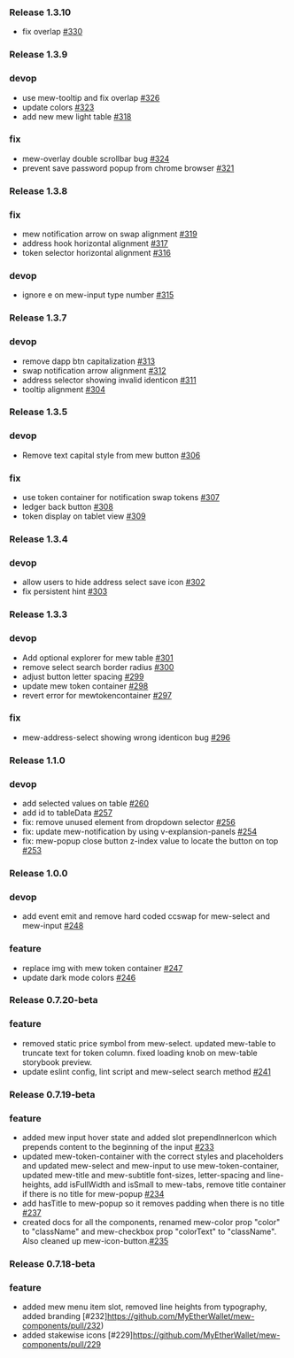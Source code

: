 ### Release 1.3.10

- fix overlap [#330](https://github.com/MyEtherWallet/mew-components/pull/330)

### Release 1.3.9

### devop

- use mew-tooltip and fix overlap [#326](https://github.com/MyEtherWallet/mew-components/pull/326)
- update colors [#323](https://github.com/MyEtherWallet/mew-components/pull/323)
- add new mew light table [#318](https://github.com/MyEtherWallet/mew-components/pull/318)

### fix

- mew-overlay double scrollbar bug [#324](https://github.com/MyEtherWallet/mew-components/pull/324)
- prevent save password popup from chrome browser [#321](https://github.com/MyEtherWallet/mew-components/pull/321)

### Release 1.3.8

### fix

- mew notification arrow on swap alignment [#319](https://github.com/MyEtherWallet/mew-components/pull/319)
- address hook horizontal alignment [#317](https://github.com/MyEtherWallet/mew-components/pull/317)
- token selector horizontal alignment [#316](https://github.com/MyEtherWallet/mew-components/pull/316)

### devop

- ignore e on mew-input type number [#315](https://github.com/MyEtherWallet/mew-components/pull/315)

### Release 1.3.7

### devop

- remove dapp btn capitalization [#313](https://github.com/MyEtherWallet/mew-components/pull/313)
- swap notification arrow alignment [#312](https://github.com/MyEtherWallet/mew-components/pull/312)
- address selector showing invalid identicon [#311](https://github.com/MyEtherWallet/mew-components/pull/311)
- tooltip alignment [#304](https://github.com/MyEtherWallet/mew-components/pull/304)

### Release 1.3.5

### devop

- Remove text capital style from mew button [#306](https://github.com/MyEtherWallet/mew-components/pull/306)

### fix

- use token container for notification swap tokens [#307](https://github.com/MyEtherWallet/mew-components/pull/307)
- ledger back button [#308](https://github.com/MyEtherWallet/mew-components/pull/308)
- token display on tablet view [#309](https://github.com/MyEtherWallet/mew-components/pull/309)

### Release 1.3.4

### devop

- allow users to hide address select save icon [#302](https://github.com/MyEtherWallet/mew-components/pull/302)
- fix persistent hint [#303](https://github.com/MyEtherWallet/mew-components/pull/303)

### Release 1.3.3

### devop

- Add optional explorer for mew table [#301](https://github.com/MyEtherWallet/mew-components/pull/301)
- remove select search border radius [#300](https://github.com/MyEtherWallet/mew-components/pull/300)
- adjust button letter spacing [#299](https://github.com/MyEtherWallet/mew-components/pull/299)
- update mew token container [#298](https://github.com/MyEtherWallet/mew-components/pull/298)
- revert error for mewtokencontainer [#297](https://github.com/MyEtherWallet/mew-components/pull/297)

### fix

- mew-address-select showing wrong identicon bug [#296](https://github.com/MyEtherWallet/mew-components/pull/296)

### Release 1.1.0

### devop

- add selected values on table [#260](https://github.com/MyEtherWallet/mew-components/pull/260)
- add id to tableData [#257](https://github.com/MyEtherWallet/mew-components/pull/257)
- fix: remove unused element from dropdown selector [#256](https://github.com/MyEtherWallet/mew-components/pull/256)
- fix: update mew-notification by using v-explansion-panels [#254](https://github.com/MyEtherWallet/mew-components/pull/254)
- fix: mew-popup close button z-index value to locate the button on top [#253](https://github.com/MyEtherWallet/mew-components/pull/253)

### Release 1.0.0

### devop

- add event emit and remove hard coded ccswap for mew-select and mew-input [#248](https://github.com/MyEtherWallet/mew-components/pull/248)

### feature

- replace img with mew token container [#247](https://github.com/MyEtherWallet/mew-components/pull/247)
- update dark mode colors [#246](https://github.com/MyEtherWallet/mew-components/pull/246)

### Release 0.7.20-beta

### feature

- removed static price symbol from mew-select. updated mew-table to truncate text for token column. fixed loading knob on mew-table storybook preview.
- update eslint config, lint script and mew-select search method [#241](https://github.com/MyEtherWallet/mew-components/pull/241)

### Release 0.7.19-beta

### feature

- added mew input hover state and added slot prependInnerIcon which prepends content to the beginning of the input [#233](https://github.com/MyEtherWallet/mew-components/pull/233)
- updated mew-token-container with the correct styles and placeholders and updated mew-select and mew-input to use mew-token-container, updated mew-title and mew-subtitle font-sizes, letter-spacing and line-heights, add isFullWidth and isSmall to mew-tabs, remove title container if there is no title for mew-popup [#234](https://github.com/MyEtherWallet/mew-components/pull/234)
- add hasTitle to mew-popup so it removes padding when there is no title [#237](https://github.com/MyEtherWallet/mew-components/pull/237)
- created docs for all the components, renamed mew-color prop "color" to "className" and mew-checkbox prop "colorText" to "className". Also cleaned up mew-icon-button.[#235](https://github.com/MyEtherWallet/mew-components/pull/235)

### Release 0.7.18-beta

### feature

- added mew menu item slot, removed line heights from typography, added branding [#232]https://github.com/MyEtherWallet/mew-components/pull/232)
- added stakewise icons [#229]https://github.com/MyEtherWallet/mew-components/pull/229
